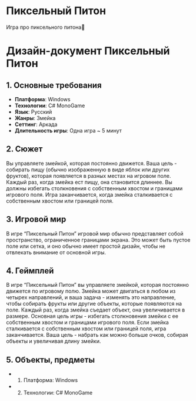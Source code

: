 # Пиксельный Питон

Игра про пиксельного питона🐍

# Дизайн-документ Пиксельный Питон

## 1. Основные требования

- **Платформа**: Windows
- **Технологии**: C# MonoGame
- **Язык**: Русский
- **Жанры**: Змейка
- **Сеттинг**: Аркада
- **Длительность игры**: Одна игра ~ 5 минут

## 2. Сюжет

Вы управляете змейкой, которая постоянно движется. Ваша цель - собирать пищу (обычно изображенную в виде яблок или других фруктов), которая появляется в разных местах на игровом поле. Каждый раз, когда змейка ест пищу, она становится длиннее. Вы должны избегать столкновения с собственным хвостом и границами игрового поля. Игра заканчивается, когда змейка сталкивается с собственным хвостом или границей поля.

## 3. Игровой мир

В игре “Пиксельный Питон” игровой мир обычно представляет собой пространство, ограниченное границами экрана. Это может быть пустое поле или сетка, и оно обычно имеет простой дизайн, чтобы не отвлекать внимание от основной игры.

## 4. Геймплей

В игре “Пиксельный Питон” вы управляете змейкой, которая постоянно движется по игровому полю. Змейка может двигаться в любом из четырех направлений, и ваша задача - изменять это направление, чтобы собирать фрукты или другие объекты, которые появляются на поле. Каждый раз, когда змейка съедает объект, она увеличивается в размере. Основная цель игры - избегать столкновения змейки с ее собственным хвостом и границами игрового поля. Если змейка сталкивается с собственным хвостом или границей поля, игра заканчивается. Ваша цель - набрать как можно больше очков, собирая объекты и увеличивая длину змейки.

## 5. Объекты, предметы

- 1. Платформа: Windows
- 2. Технологии: C# MonoGame
